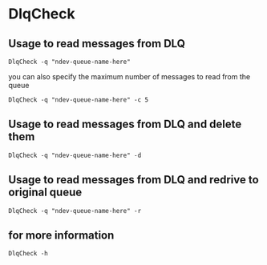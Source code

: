 # DlqCheck

## Usage to read messages from DLQ

```
DlqCheck -q "ndev-queue-name-here"
```

you can also specify the maximum number of messages to read from the queue

```
DlqCheck -q "ndev-queue-name-here" -c 5
```

## Usage to read messages from DLQ and delete them

```
DlqCheck -q "ndev-queue-name-here" -d
```

## Usage to read messages from DLQ and redrive to original queue

```
DlqCheck -q "ndev-queue-name-here" -r
```

## for more information

```
DlqCheck -h
```
